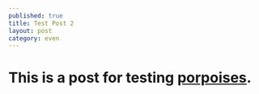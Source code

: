 ```yaml
---
published: true
title: Test Post 2
layout: post
category: even
---
```


# This is a post for testing [porpoises](http://en.wikipedia.org/wiki/Porpoise).
